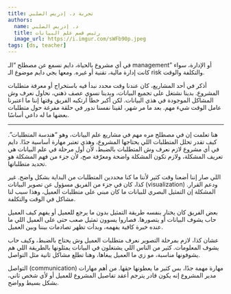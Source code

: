 ```yaml
---
title: تجربة د. إدريس الصلبي
authors:
  name: د. إدريس الصلبي
  title: رئيس قسم علم البيانات
  image_url: https://i.imgur.com/sWFb90p.jpeg
tags: [ds, teacher]
---
```


في أي مشروع بالحياة، دايم نسمع عن مصطلح “الـ management” أو الإدارة، سواء كانت إدارة مالية، تقنية أو غيره. ومعها يجي دايم موضوع الـ risk والتكلفة والوقت.

أذكر في أحد المشاريع، كان عندنا وقت محدد نبدأ فيه باستخراج أو معرفة متطلبات المشروع. بدينا نشتغل على تجميع البيانات، وبدينا نسوي عصف ذهني، نحاول نعرف وش المشاكل الموجودة في هذي البيانات. لكن أكبر خطأ ارتكبه الفريق وقتها إننا ما اعتبرنا عامل الوقت شيء مهم. بعد ما مر شهر، لقينا نفسنا ندور في حلقة مفرغة حول متطلبات بعضها ما له داعي أساسًا.

---
<!-- truncate -->

هنا تعلمت إن في مصطلح مره مهم في مشاريع علم البيانات، وهو “هندسة المتطلبات”. كيف تقدر تحلل المتطلبات اللي يحتاجها المشروع، وهذي تعتبر مهارة أساسية جدًا. دايم في أي مشروع لازم نعرف وش المتطلبات بالضبط، لأن أول مرحلة في علم البيانات هي تعريف المشكلة، ولازم تكون المشكلة واضحة ومعرّفة صح، لأن جزء من فهم المشكلة هو تحديد متطلباتها.

اللي صار إننا أضعنا وقت كثير لأننا ما كنا محددين المتطلبات من البداية بشكل واضح. غير كذا، كان في جزء من الفريق مسؤول عن تصوير البيانات (visualization) ودعم القرار. المشكلة إن التمثيل البصري للبيانات ما كان مبني على متطلبات العميل، وهذا سبب لنا مشاكل في الوقت والتكلفة.

بعض الفريق كان يختار بنفسه طريقة التمثيل بدون ما يرجع للعميل أو يفهم كيف العميل حاب يشوف البيانات أو يتصورها. فصاروا يسوون تمثيل صعب حتى على العميل اللي ما عنده خبرة كافية يفهمه، وبدأت تظهر تصادمات بيننا وبين العميل.

عشان كذا، لازم بمرحلة التصوير نعرف متطلبات العميل وش يحتاج بالضبط، وكيف حاب يشوف المعلومات. كثير من الناس اللي يشتغلون في البيانات يمثلونها بالطريقة اللي هم يشوفونها مناسبة، مو زي ما العميل يبغاها، وهنا تطلع مشاكل ثانية مثل التواصل.

التواصل (communication) مهارة مهمة جدًا، بس كثير ما يعطونها حقها. من أهم مهارات مدير المشروع إنه يكون قادر يترجم أعقد تفاصيل المشروع للعميل أو لأي شخص ثاني، بشكل بسيط وواضح.
